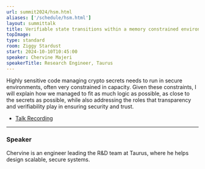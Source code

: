 ```yaml
---
url: summit2024/hsm.html
aliases: ['/schedule/hsm.html']
layout: summittalk
title: Verifiable state transitions within a memory constrained environment
topImage:
type: standard
room: Ziggy Stardust
start: 2024-10-10T10:45:00
speaker: Chervine Majeri
speakerTitle: Research Engineer, Taurus
---
```


<div class="font-google font-medium">

Highly sensitive code managing crypto secrets needs to run in secure environments, often very constrained in capacity. Given these constraints, I will explain how we managed to fit as much logic as possible, as close to the secrets as possible, while also addressing the roles that transparency and verifiability play in ensuring security and trust.

* [Talk Recording](https://youtu.be/qShvsLhSjgs?si=PY5G6Cg65lQVLD5T)

---

### Speaker

Chervine is an engineer leading the R&D team at Taurus, where he helps design scalable, secure systems.